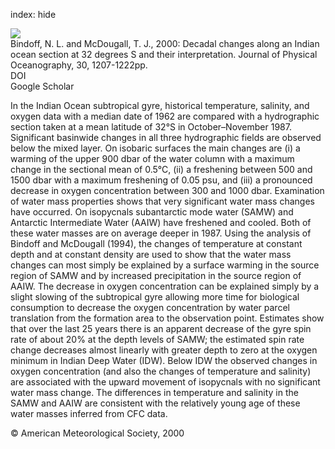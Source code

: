 index: hide

<div class="Citation">
    <div class="Citation-thumb CitationThumb-linked"  data-href="https://doi.org/10.1175/1520-0485(2000)030<1207:dcaaio>2.0.co;2">
      <img src="https://static.claimspace.cloud/climate-study-static/refs/thumbs/10/Bindoff_and_McDougall_2000-thumb.png" />
    </div>

  <div class="Citation-body">
    <div class="Citation-text">Bindoff, N. L. and McDougall, T. J., 2000: Decadal changes along an Indian ocean section at 32 degrees S and their interpretation. <span class="Article-journal">Journal of Physical Oceanography, </span><span class="Article-volume">30, </span>1207-1222pp.</div>
    <div class="Citation-links">
      <div class="CitationLink" data-href="https://doi.org/10.1175/1520-0485(2000)030<1207:dcaaio>2.0.co;2">
        <div class="CitationLink-icon CitationLink-Doi"></div>
        <div class="CitationLink-text">DOI</div>
      </div>
      <div class="CitationLink" data-href="https://scholar.google.com/scholar?q=10.1175/1520-0485(2000)030<1207:dcaaio>2.0.co;2">
        <div class="CitationLink-icon CitationLink-Scholar"></div>
        <div class="CitationLink-text">Google Scholar</div>
      </div>
    </div>
  </div>
</div>

In the Indian Ocean subtropical gyre, historical temperature, salinity, and oxygen data with a median date of 1962 are compared with a hydrographic section taken at a mean latitude of 32°S in October–November 1987. Significant basinwide changes in all three hydrographic fields are observed below the mixed layer. On isobaric surfaces the main changes are (i) a warming of the upper 900 dbar of the water column with a maximum change in the sectional mean of 0.5°C, (ii) a freshening between 500 and 1500 dbar with a maximum freshening of 0.05 psu, and (iii) a pronounced decrease in oxygen concentration between 300 and 1000 dbar. Examination of water mass properties shows that very significant water mass changes have occurred. On isopycnals subantarctic mode water (SAMW) and Antarctic Intermediate Water (AAIW) have freshened and cooled. Both of these water masses are on average deeper in 1987. Using the analysis of Bindoff and McDougall (1994), the changes of temperature at constant depth and at constant density are used to show that the water mass changes can most simply be explained by a surface warming in the source region of SAMW and by increased precipitation in the source region of AAIW. The decrease in oxygen concentration can be explained simply by a slight slowing of the subtropical gyre allowing more time for biological consumption to decrease the oxygen concentration by water parcel translation from the formation area to the observation point. Estimates show that over the last 25 years there is an apparent decrease of the gyre spin rate of about 20% at the depth levels of SAMW; the estimated spin rate change decreases almost linearly with greater depth to zero at the oxygen minimum in Indian Deep Water (IDW). Below IDW the observed changes in oxygen concentration (and also the changes of temperature and salinity) are associated with the upward movement of isopycnals with no significant water mass change. The differences in temperature and salinity in the SAMW and AAIW are consistent with the relatively young age of these water masses inferred from CFC data.

<div class="Citation-copy">
&copy; American Meteorological Society, 2000
</div>